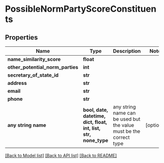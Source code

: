 # PossibleNormPartyScoreConstituents


## Properties
Name | Type | Description | Notes
------------ | ------------- | ------------- | -------------
**name_similarity_score** | **float** |  | 
**other_potential_norm_parties** | **int** |  | 
**secretary_of_state_id** | **str** |  | 
**address** | **str** |  | 
**email** | **str** |  | 
**phone** | **str** |  | 
**any string name** | **bool, date, datetime, dict, float, int, list, str, none_type** | any string name can be used but the value must be the correct type | [optional]

[[Back to Model list]](../README.md#documentation-for-models) [[Back to API list]](../README.md#documentation-for-api-endpoints) [[Back to README]](../README.md)


